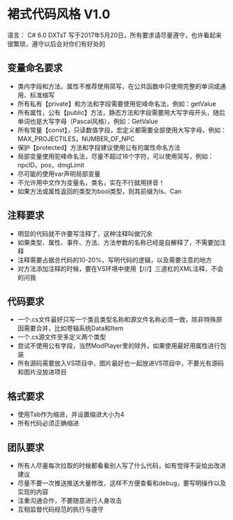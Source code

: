 ﻿# 裙式代码风格 V1.0

语言： C# 6.0
DXTsT 写于2017年5月20日，所有要求请尽量遵守，也许看起来很繁琐，遵守以后会对你们有好处的

## 变量命名要求

* 类内字段和方法，属性不推荐使用简写，在公共函数中只使用完整的单词或通用、标准缩写
* 所有私有【private】和方法和字段需要使用驼峰命名法，例如：getValue
* 所有属性，公有【public】方法，静态方法和字段需要用大写字母开头，随后单词也是大写字母（Pascal风格），例如：GetValue
* 所有常量【const】，只读数值字段，宏定义都需要全部使用大写字母，例如：MAX_PROJECTILES，NUMBER_OF_NPC
* 保护【protected】方法和字段建议使用公有的属性命名方法
* 局部变量使用驼峰命名法，尽量不超过16个字符，可以使用简写，例如：npcID，pos，dmgLimit
* 尽可能的使用var声明局部变量
* 不允许用中文作为变量名，类名，实在不行就用拼音！
* 如果方法或属性返回的类型为bool类型，则其前缀为Is、Can

## 注释要求

* 明显的代码就不许要写注释了，这种注释叫做冗余
* 如果类型、属性、事件、方法、方法参数的名称已经是自解释了，不需要加注释
* 注释需要占据总代码的10-20%，写明代码的逻辑，以及需要注意的地方
* 对方法添加注释的时候，要在VS环境中使用【///】三道杠的XML注释，不会的问我

## 代码要求

* 一个.cs文件最好只写一个类且类型名称和源文件名称必须一致，除非特殊原因需要合并，比如卷轴系统Data和Item
* 一个.cs源文件至多定义两个类型
* 尝试不使用公有字段，当然ModPlayer里的除外，如果使用最好用属性进行包装
* 所有源码需要放入VS项目中，图片最好也一起放进VS项目中，不要光有源码和图片没放进项目

## 格式要求

* 使用Tab作为缩进，并设置缩进大小为4
* 所有代码必须正确缩进

## 团队要求

* 所有人尽量每次拉取的时候都看看别人写了什么代码，如有觉得不妥给出改进建议
* 尽量不要一次推送推送大量修改，这样不方便查看和debug，要写明操作以及实现的内容
* 注重沟通合作，不要随意进行人身攻击
* 互相监督代码规范的执行与遵守



